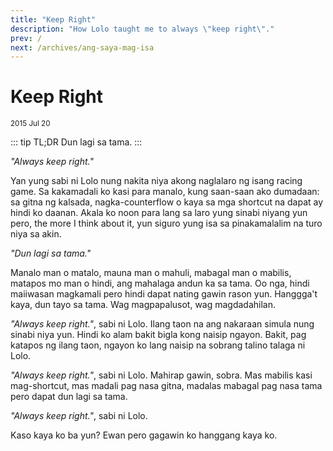 ```yaml
---
title: "Keep Right"
description: "How Lolo taught me to always \"keep right\"."
prev: /
next: /archives/ang-saya-mag-isa
---
```


# Keep Right
<sub>
    2015 Jul 20
</sub>

::: tip TL;DR
Dun lagi sa tama.
:::

*"Always keep right."*

Yan yung sabi ni Lolo nung nakita niya akong naglalaro ng isang racing game. Sa kakamadali ko kasi para manalo, kung saan-saan ako dumadaan: sa gitna ng kalsada, nagka-counterflow o kaya sa mga shortcut na dapat ay hindi ko daanan. Akala ko noon para lang sa laro yung sinabi niyang yun pero, the more I think about it, yun siguro yung isa sa pinakamalalim na turo niya sa akin.

*"Dun lagi sa tama."*

Manalo man o matalo, mauna man o mahuli, mabagal man o mabilis, matapos mo man o hindi, ang mahalaga andun ka sa tama. Oo nga, hindi maiiwasan magkamali pero hindi dapat nating gawin rason yun. Hanggga't kaya, dun tayo sa tama. Wag magpapalusot, wag magdadahilan.

*"Always keep right."*, sabi ni Lolo. Ilang taon na ang nakaraan simula nung sinabi niya yun. Hindi ko alam bakit bigla kong naisip ngayon. Bakit, pag katapos ng ilang taon, ngayon ko lang naisip na sobrang talino talaga ni Lolo.

*"Always keep right."*, sabi ni Lolo. Mahirap gawin, sobra. Mas mabilis kasi mag-shortcut, mas madali pag nasa gitna, madalas mabagal pag nasa tama pero dapat dun lagi sa tama.

*"Always keep right."*, sabi ni Lolo.

Kaso kaya ko ba yun? Ewan pero gagawin ko hanggang kaya ko.
